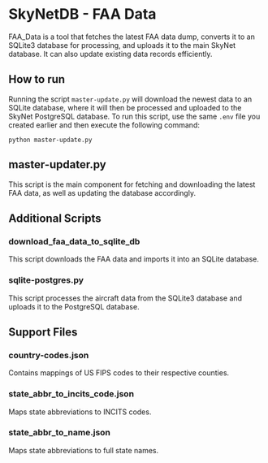 # SkyNetDB - FAA Data

FAA\_Data is a tool that fetches the latest FAA data dump, converts it to an SQLite3 database for processing, and uploads it to the main SkyNet database. It can also update existing data records efficiently.

## How to run
Running the script `master-update.py` will download the newest data to an SQLite database, where it will then be processed and uploaded to the SkyNet PostgreSQL database. To run this script, use the same `.env` file you created earlier and then execute the following command:

```
python master-update.py
```


## master-updater.py

This script is the main component for fetching and downloading the latest FAA data, as well as updating the database accordingly.

## Additional Scripts

### download_faa_data_to_sqlite_db

This script downloads the FAA data and imports it into an SQLite database.

### sqlite-postgres.py

This script processes the aircraft data from the SQLite3 database and uploads it to the PostgreSQL database.

## Support Files

### country-codes.json

Contains mappings of US FIPS codes to their respective counties.

### state_abbr_to_incits_code.json

Maps state abbreviations to INCITS codes.

### state_abbr_to_name.json

Maps state abbreviations to full state names.

